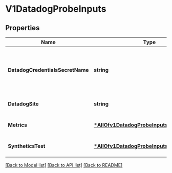 # V1DatadogProbeInputs

## Properties
Name | Type | Description | Notes
------------ | ------------- | ------------- | -------------
**DatadogCredentialsSecretName** | **string** | name of the kubernetes secret containing the Datadog credntials | [optional] [default to null]
**DatadogSite** | **string** | datadog site URL identifier | [optional] [default to null]
**Metrics** | [***AllOfv1DatadogProbeInputsMetrics**](AllOfv1DatadogProbeInputsMetrics.md) | metrics parameters | [optional] [default to null]
**SyntheticsTest** | [***AllOfv1DatadogProbeInputsSyntheticsTest**](AllOfv1DatadogProbeInputsSyntheticsTest.md) | synthetics test parameters | [optional] [default to null]

[[Back to Model list]](../README.md#documentation-for-models) [[Back to API list]](../README.md#documentation-for-api-endpoints) [[Back to README]](../README.md)

